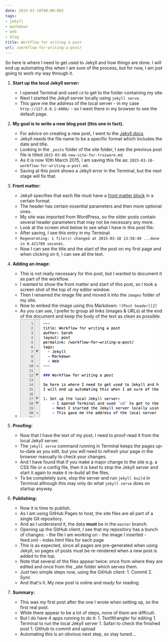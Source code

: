 ```yaml
---
date: 2015-03-10T00:00:00Z
tags:
- jekyll
- markdown
- web
- blog
title: Workflow for writing a post
url: /workflow-for-writing-a-post/
---
```


So here is where I need to get used to Jekyll and how things are done. I will
end up automating this when I am sure of the process, but for now, I am just
going to work my way through it.

1. **Start up the local Jekyll server:**

   * I opened Terminal and used `cd` to get to the folder containing my site.
   * Next I started the Jekyll server locally using `jekyll serve`.
   * This gave me the address of the local server - in my case
     `http://127.0.0.1:4000/` - so I went there in my browser to see the default
     page.

1. **My goal is to write a new blog post (this one in fact).**

   * For advice on creating a new post, I went to the [Jekyll docs][3].
   * Jekyll needs the file name to be a specific format which includes the date
     and title.
   * Looking in the `_posts` folder of the site folder, I see the previous post
     file is titled `2015-03-08-new-site-for-trozware.md`.
   * As it is now 10th March 2015, I am saving this file as:
     `2015-03-10-workflow-for-writing-a-post.md`.
   * Saving at this point shows a Jekyll error in the Terminal, but the next
     stage will fix that.

1. **Front matter:**

   * Jekyll specifies that each file must have a [front matter block][1] in a
     certain format.
   * The header has certain essential parameters and then more optional ones.
   * My site was imported from WordPress, so the older posts contain several
     header parameters that may not be necessary any more.
   * Look at the screen shot below to see what I have in this post file:
   * After saving, I see this entry in my Terminal:
   * `Regenerating: 1 file(s) changed at 2015-03-10 13:50:40 ...done in 0.421789
     seconds.`
   * Now I can see the title and the start of the post on my first page and when
     clicking on it, I can see all the text.

1. **Adding an image:**

   * This is not really necessary for this post, but I wanted to document it as
     part of the workflow.
   * I wanted to show the front matter and start of this post, so I took a
     screen shot of the top of my editor window.
   * Then I renamed the image file and moved it into the `images` folder of my
     site.
   * Now to embed the image using this Markdown: `![Post header][2]`
   * As you can see, I prefer to group all links (images & URLs) at the end of
     the document and keep the body of the text as clean as possible.
   * ![Post header][2]

1. **Proofing:**

   * Now that I have the text of my post, I need to proof-read it from the local
     Jekyll server.
   * The `jekyll serve` command running in Terminal keeps the pages up-to-date
     as you edit, but you will need to refresh your page in the browser manually
     to check your changes.
   * And I have found that if you make a major change to the site e.g. a CSS
     file or a config file, then it is best to stop the Jekyll server and start
     it again to make it re-build all the files.
   * To be completely sure, stop the server and run `jekyll build` in Terminal
     although this may only do what `jekyll serve` does on startup anyway.

1. **Publishing:**

   * Now it is time to publish.
   * As I am using GitHub Pages to host, the site files are all part of a single
     Git repository.
   * And as I understand it, the data **must** be in the `master` branch.
   * Opening up the GitHub client, I see that my repository has a bunch of
     changes: - the file I am working on - the image I inserted - feed.xml -
     index.html files for each page
   * This is as expected, since all pages are pre-generated when using Jekyll,
     so pages of posts must be re-rendered when a new post is added to the top.
   * Note that several of the files appear twice: once from where they are
     edited and once from the _site folder which serves them.
   * Just two simple steps now, using the GitHub client: 1. Commit 2. Sync
   * And that's it. My new post is online and ready for reading.

1. **Summary:**
   * This was my first post after the one I wrote when setting up, so the first
     real post.
   * While there appear to be a lot of steps, none of them are difficult.
   * But I do have 4 apps running to do it: 1. TextWrangler for editing 1.
     Terminal to run the local Jekyll server 1. Safari to check the finished
     post 1. GitHub to commit and upload
   * Automating this is an obvious next step, so stay tuned...

[1]: http://jekyllrb.com/docs/frontmatter/
[2]: /images/post_header.png
[3]: http://jekyllrb.com/docs/posts/
